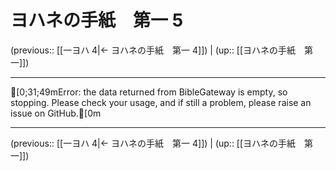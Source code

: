 # ヨハネの手紙　第一 5

(previous:: [[一ヨハ 4|← ヨハネの手紙　第一 4]]) | (up:: [[ヨハネの手紙　第一]])

***
[0;31;49mError: the data returned from BibleGateway is empty, so stopping. Please check your usage, and if still a problem, please raise an issue on GitHub.[0m

***

(previous:: [[一ヨハ 4|← ヨハネの手紙　第一 4]]) | (up:: [[ヨハネの手紙　第一]])
